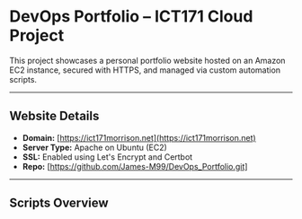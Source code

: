 # DevOps Portfolio – ICT171 Cloud Project

This project showcases a personal portfolio website hosted on an Amazon EC2 instance, secured with HTTPS, and managed via custom automation scripts.

---

## Website Details

- **Domain:** [https://ict171morrison.net](https://ict171morrison.net)
- **Server Type:** Apache on Ubuntu (EC2)
- **SSL:** Enabled using Let's Encrypt and Certbot
- **Repo:** [https://github.com/James-M99/DevOps_Portfolio.git]

---

## Scripts Overview

